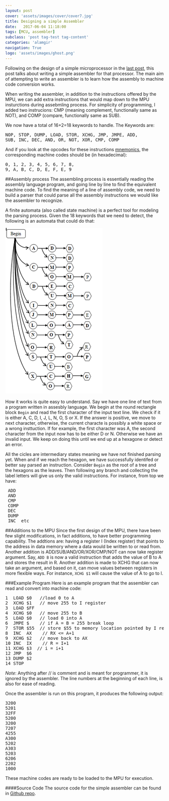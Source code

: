 ```yaml
---
layout: post
cover: 'assets/images/cover/cover7.jpg'
title: Designing a simple Assembler
date:   2017-06-04 11:18:00
tags: [MCU, assembler]
subclass: 'post tag-test tag-content'
categories: 'alamgir'
navigation: True
logo: 'assets/images/ghost.png'
---
```

Following on the design of a simple microprocessor in the <a href="/design-a-simple-microprocessor.html ">last post</a>, this post talks about writing a simple assembler for that processor. The main aim of attempting to write an assembler is to learn how the assembly to machine code conversion works. 

<!--more-->

When writing the assembler, in addition to the instructions offered by the MPU, we can add extra instructions that would map down to the MPU insturctions during assebmling process. For simplicity of programming, I added two instrucions: CMP (meaning complement, functionally same as NOT), and COMP (compare, functionally same as SUB).

We now have a total of 16+2=18 keywords to handle. The Keywords are: <br>

<pre>NOP, STOP, DUMP, LOAD, STOR, XCHG, JMP, JMPE, ADD, 
SUB, INC, DEC, AND, OR, NOT, XOR, CMP, COMP</pre>

And if you look at the opcodes for these instructions <a href="/design-a-simple-microprocessor.html#opcode_mnemonic">mnemonics</a>, the corresponding machine codes should be (in hexadecimal): <br>

<pre>
0, 1, 2, 3, 4, 5, 6, 7, 8, 
9, A, B, C, D, E, F, E, 9
</pre>

##Assembly process
The assembling process is essentially reading the assembly language program, and going line by line to find the equivalent machine code. To find the meaning of a line of assembly code, we need to build a parser that could parse all the assembly instructions we would like the assembler to recognize.

A finite automata (also called state machine) is a perfect tool for modeling the parsing process. Given the 18 keywords that we need to detect, the following is an automata that could do that:

![Finite Automata](/assets/images/2017/17_06_04_keyword_automata.png "Finite automata for parsing keywords.") 

How it works is quite easy to understand. Say we have one line of text from a program written in assesbly language. We begin at the round rectangle block `Begin` and read the first character of the input text line. We check if it is either A, C, D, I, J, L, N, O, S or X. If the answer is positive, we move to next character, otherwise, the current characte is possibly a white space or a wrong insttuction. If for example, the first character was A, the second character from the input now has to be either D or N. Otherwise we have an invalid input. We keep on doing this until we end up at a hexagone or detect an error.

All the cicles are intermediary states meaning we have not finished parsing yet. When and if we reach the hexagon, we have successfully identifed or better say parsed an instruction. Consider `Begin` as the root of a tree and the hexagons as the leaves. Then following any branch and collecting the label letters will give us only the valid instructions. For instance, from top we have: <br>
<pre>
 ADD
 AND
 CMP
 COMP
 DEC
 DUMP
 INC  etc</pre>
 

##Additions to the MPU
Since the first design of the MPU, there have been few slight modifications, in fact additions, to have better programming capability.  The addtions are: having a register I (Index register) that points to the address in data memory where a data would be written to or read from. Another addition is ADD/SUB/AND/OR/XOR/CMP/NOT can now take register argument. Say, `ADD B` is now a valid instruction that adds the value of B to  A and stores the result in R. Another addition is made to XCHG that can now take an argument, and based on it, can move values between registers in more flexible ways. For instance, `XCHG $1` will cause the value of A to go to I.

###Example Program
Here is an example program that the assembler can read and convert into machine code:
<pre>
1  LOAD $0   //load 0 to A
2  XCHG $1   // move 255 to I register
3  LOAD $FF
4  XCHG $0   // move 255 to B
5  LOAD $0   // load 0 into A
6  JMPE $    // if A = B = 255 break loop
7  STOR $55  // store $55 to memory location pointed by I register
8  INC  AX    // RX <= A+1
9  XCHG $2   // move back to AX
10 INC  IX    // R = I+1 
11 XCHG $3  // i = i+1
12 JMP  $6
13 DUMP $2
14 STOP
</pre>
*Note*: Anything after // is comment and is meant for programmer, it is ignored by the assembler. The line numbers at the beginning of each line, is also for ease of reading.

Once the assembler is run on this program, it produces the following output:
<pre>
3200
5201
32FF
5200
3200
7207
4255
A300
5202
A303
5203
6206
2202
1000
</pre>

These machine codes are ready to be loaded to the MPU for execution.

####Source Code
The source code for the simple assembler can be found in <a href="https://github.com/alamgirm/assembler">Github repo</a>.
